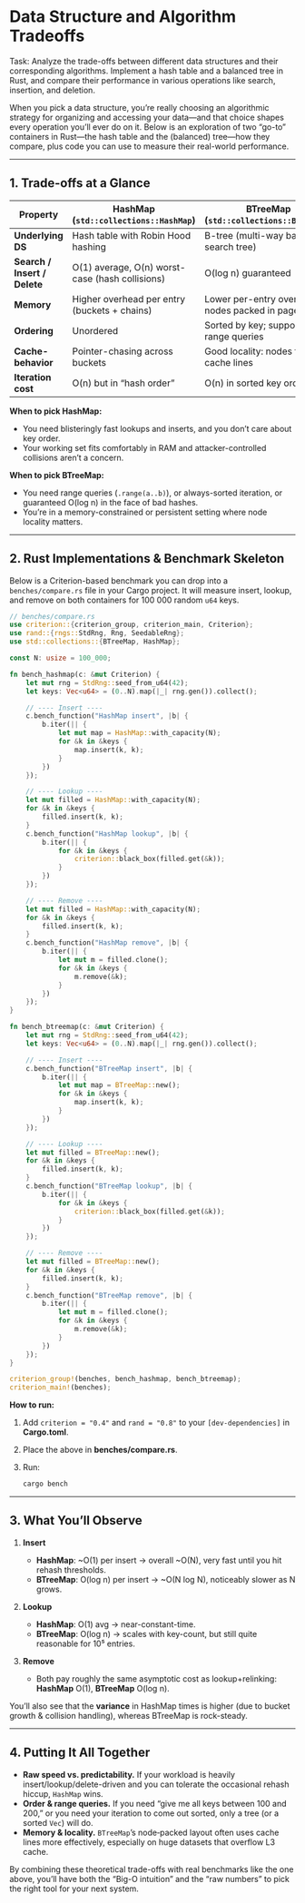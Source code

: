 # Data Structure and Algorithm Tradeoffs

Task: Analyze the trade-offs between different data structures and their corresponding algorithms. Implement a hash table and a balanced tree in Rust, and compare their performance in various operations like search, insertion, and deletion.

When you pick a data structure, you’re really choosing an algorithmic strategy for organizing and accessing your data—and that choice shapes every operation you’ll ever do on it. Below is an exploration of two “go-to” containers in Rust—the hash table and the (balanced) tree—how they compare, plus code you can use to measure their real-world performance.

---

## 1. Trade-offs at a Glance

| Property                     | HashMap (`std::collections::HashMap`)           | BTreeMap (`std::collections::BTreeMap`)         |
| ---------------------------- | ----------------------------------------------- | ----------------------------------------------- |
| **Underlying DS**            | Hash table with Robin Hood hashing              | B-tree (multi-way balanced search tree)         |
| **Search / Insert / Delete** | O(1) average, O(n) worst-case (hash collisions) | O(log n) guaranteed                             |
| **Memory**                   | Higher overhead per entry (buckets + chains)    | Lower per-entry overhead; nodes packed in pages |
| **Ordering**                 | Unordered                                       | Sorted by key; supports range queries           |
| **Cache-behavior**           | Pointer-chasing across buckets                  | Good locality: nodes fill cache lines           |
| **Iteration cost**           | O(n) but in “hash order”                        | O(n) in sorted key order                        |

**When to pick HashMap:**

* You need blisteringly fast lookups and inserts, and you don’t care about key order.
* Your working set fits comfortably in RAM and attacker-controlled collisions aren’t a concern.

**When to pick BTreeMap:**

* You need range queries (`.range(a..b)`), or always-sorted iteration, or guaranteed O(log n) in the face of bad hashes.
* You’re in a memory-constrained or persistent setting where node locality matters.

---

## 2. Rust Implementations & Benchmark Skeleton

Below is a Criterion-based benchmark you can drop into a `benches/compare.rs` file in your Cargo project. It will measure insert, lookup, and remove on both containers for 100 000 random `u64` keys.

```rust
// benches/compare.rs
use criterion::{criterion_group, criterion_main, Criterion};
use rand::{rngs::StdRng, Rng, SeedableRng};
use std::collections::{BTreeMap, HashMap};

const N: usize = 100_000;

fn bench_hashmap(c: &mut Criterion) {
    let mut rng = StdRng::seed_from_u64(42);
    let keys: Vec<u64> = (0..N).map(|_| rng.gen()).collect();

    // ---- Insert ----
    c.bench_function("HashMap insert", |b| {
        b.iter(|| {
            let mut map = HashMap::with_capacity(N);
            for &k in &keys {
                map.insert(k, k);
            }
        })
    });

    // ---- Lookup ----
    let mut filled = HashMap::with_capacity(N);
    for &k in &keys {
        filled.insert(k, k);
    }
    c.bench_function("HashMap lookup", |b| {
        b.iter(|| {
            for &k in &keys {
                criterion::black_box(filled.get(&k));
            }
        })
    });

    // ---- Remove ----
    let mut filled = HashMap::with_capacity(N);
    for &k in &keys {
        filled.insert(k, k);
    }
    c.bench_function("HashMap remove", |b| {
        b.iter(|| {
            let mut m = filled.clone();
            for &k in &keys {
                m.remove(&k);
            }
        })
    });
}

fn bench_btreemap(c: &mut Criterion) {
    let mut rng = StdRng::seed_from_u64(42);
    let keys: Vec<u64> = (0..N).map(|_| rng.gen()).collect();

    // ---- Insert ----
    c.bench_function("BTreeMap insert", |b| {
        b.iter(|| {
            let mut map = BTreeMap::new();
            for &k in &keys {
                map.insert(k, k);
            }
        })
    });

    // ---- Lookup ----
    let mut filled = BTreeMap::new();
    for &k in &keys {
        filled.insert(k, k);
    }
    c.bench_function("BTreeMap lookup", |b| {
        b.iter(|| {
            for &k in &keys {
                criterion::black_box(filled.get(&k));
            }
        })
    });

    // ---- Remove ----
    let mut filled = BTreeMap::new();
    for &k in &keys {
        filled.insert(k, k);
    }
    c.bench_function("BTreeMap remove", |b| {
        b.iter(|| {
            let mut m = filled.clone();
            for &k in &keys {
                m.remove(&k);
            }
        })
    });
}

criterion_group!(benches, bench_hashmap, bench_btreemap);
criterion_main!(benches);
```

**How to run:**

1. Add `criterion = "0.4"` and `rand = "0.8"` to your `[dev-dependencies]` in **Cargo.toml**.
2. Place the above in **benches/compare.rs**.
3. Run:

   ```bash
   cargo bench
   ```

---

## 3. What You’ll Observe

1. **Insert**

   * **HashMap**: \~O(1) per insert → overall \~O(N), very fast until you hit rehash thresholds.
   * **BTreeMap**: O(log n) per insert → \~O(N log N), noticeably slower as N grows.

2. **Lookup**

   * **HashMap**: O(1) avg → near-constant-time.
   * **BTreeMap**: O(log n) → scales with key-count, but still quite reasonable for 10⁵ entries.

3. **Remove**

   * Both pay roughly the same asymptotic cost as lookup+relinking: **HashMap** O(1), **BTreeMap** O(log n).

You’ll also see that the **variance** in HashMap times is higher (due to bucket growth & collision handling), whereas BTreeMap is rock-steady.

---

## 4. Putting It All Together

* **Raw speed vs. predictability.** If your workload is heavily insert/lookup/delete-driven and you can tolerate the occasional rehash hiccup, `HashMap` wins.
* **Order & range queries.** If you need “give me all keys between 100 and 200,” or you need your iteration to come out sorted, only a tree (or a sorted `Vec`) will do.
* **Memory & locality.** `BTreeMap`’s node‐packed layout often uses cache lines more effectively, especially on huge datasets that overflow L3 cache.

By combining these theoretical trade-offs with real benchmarks like the one above, you’ll have both the “Big-O intuition” and the “raw numbers” to pick the right tool for your next system.
